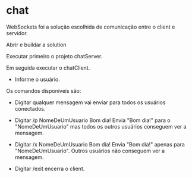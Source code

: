 # chat

WebSockets foi a solução escolhida de comunicação entre o client e servidor.

Abrir e buildar a solution

Executar primeiro o projeto chatServer.

Em seguida executar o chatClient.
* Informe o usuário.

Os comandos disponíveis são:
* Digitar qualquer mensagem vai enviar para todos os usuários conectados.

* Digitar /p NomeDeUmUsuario Bom dia!
    Envia "Bom dia!" para o "NomeDeUmUsuario" mas todos os outros usuários conseguem ver a mensagem.

* Digitar /x NomeDeUmUsuario Bom dia!
    Envia "Bom dia!" apenas para "NomeDeUmUsuario". Outros usuários não conseguem ver a mensagem.
   
* Digitar /exit encerra o client.
